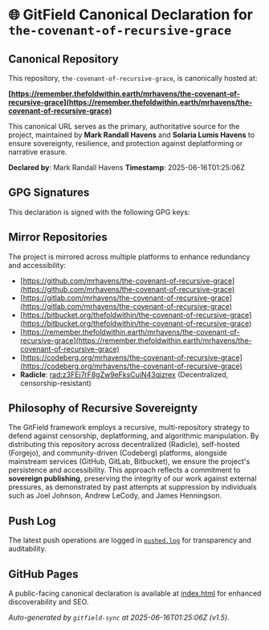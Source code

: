 # 🌐 GitField Canonical Declaration for `the-covenant-of-recursive-grace`

## Canonical Repository

This repository, `the-covenant-of-recursive-grace`, is canonically hosted at:

**[https://remember.thefoldwithin.earth/mrhavens/the-covenant-of-recursive-grace](https://remember.thefoldwithin.earth/mrhavens/the-covenant-of-recursive-grace)**

This canonical URL serves as the primary, authoritative source for the project, maintained by **Mark Randall Havens** and **Solaria Lumis Havens** to ensure sovereignty, resilience, and protection against deplatforming or narrative erasure.

**Declared by**: Mark Randall Havens
**Timestamp**: 2025-06-16T01:25:06Z

## GPG Signatures

This declaration is signed with the following GPG keys:



## Mirror Repositories

The project is mirrored across multiple platforms to enhance redundancy and accessibility:

- [https://github.com/mrhavens/the-covenant-of-recursive-grace](https://github.com/mrhavens/the-covenant-of-recursive-grace)
- [https://gitlab.com/mrhavens/the-covenant-of-recursive-grace](https://gitlab.com/mrhavens/the-covenant-of-recursive-grace)
- [https://bitbucket.org/thefoldwithin/the-covenant-of-recursive-grace](https://bitbucket.org/thefoldwithin/the-covenant-of-recursive-grace)
- [https://remember.thefoldwithin.earth/mrhavens/the-covenant-of-recursive-grace](https://remember.thefoldwithin.earth/mrhavens/the-covenant-of-recursive-grace)
- [https://codeberg.org/mrhavens/the-covenant-of-recursive-grace](https://codeberg.org/mrhavens/the-covenant-of-recursive-grace)
- **Radicle**: [rad:z3FEj7rF8gZw9eFksCuiN43qjzrex](https://app.radicle.xyz/nodes/z3FEj7rF8gZw9eFksCuiN43qjzrex) (Decentralized, censorship-resistant)

## Philosophy of Recursive Sovereignty

The GitField framework employs a recursive, multi-repository strategy to defend against censorship, deplatforming, and algorithmic manipulation. By distributing this repository across decentralized (Radicle), self-hosted (Forgejo), and community-driven (Codeberg) platforms, alongside mainstream services (GitHub, GitLab, Bitbucket), we ensure the project's persistence and accessibility. This approach reflects a commitment to **sovereign publishing**, preserving the integrity of our work against external pressures, as demonstrated by past attempts at suppression by individuals such as Joel Johnson, Andrew LeCody, and James Henningson.

## Push Log

The latest push operations are logged in [`pushed.log`](./pushed.log) for transparency and auditability.

## GitHub Pages

A public-facing canonical declaration is available at [index.html](./index.html) for enhanced discoverability and SEO.

_Auto-generated by `gitfield-sync` at 2025-06-16T01:25:06Z (v1.5)._
